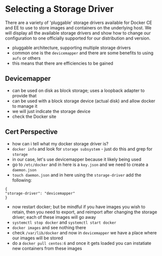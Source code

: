 # Selecting a Storage Driver

There are a variety of 'pluggable' storage drivers available for Docker CE and EE to use to store images and containers on the underlying host. We will display all the available storage drivers and show how to change our configuration to one officially supported for our distribution and version.

+ pluggable architecture, supporting multiple storage drivers
+ common one is the `devicemapper` and there are some benefits to using `aufs` or others
+ this means that there are efficiencies to be gained

## Devicemapper

+ can be used on disk as block storage; uses a loopback adapter to provide that
+ can be used with a block storage device (actual disk) and allow docker to manage it
+ we will just indicate the storage device
+ check the Docker site

## Cert Perspective

+ how can i tell what my docker storage driver is?
+ `docker info` and look for `storage subsystem` - just do this and grep for `storage`
+ in our case, let's use devicemapper because it likely being used
+ go to `/etc/docker` and in here is a `key.json` and we need to create a `daemon.json`
+ `touch daemon.json` and in here using the `storage-driver` add the following:

```
{
"storage-driver": "devicemapper"
}
```
+ now restart docker; but be mindful if you have images you wish to
  retain, then you need to export, and reimport after changing the
  storage driver; each of these images will go away
+ `systemctl stop docker` and `systemctl start docker`
+ `docker images` and see nothing there
+ check `/var/lib/docker` and now in `devicemapper` we have a place
  where our images will be stored
+ do a `docker pull centos:6` and once it gets loaded you can 
  instatiate new containers from these images
